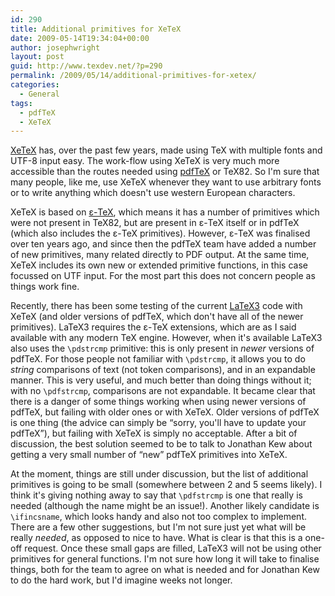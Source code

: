 ```yaml
---
id: 290
title: Additional primitives for XeTeX
date: 2009-05-14T19:34:04+00:00
author: josephwright
layout: post
guid: http://www.texdev.net/?p=290
permalink: /2009/05/14/additional-primitives-for-xetex/
categories:
  - General
tags:
  - pdfTeX
  - XeTeX
---
```

[XeTeX](https://tug.org/xetex/) has, over the past few years, made using TeX with multiple fonts and UTF-8 input easy.  The work-flow using XeTeX is very much more accessible than the routes needed using [pdfTeX](http://www.pdftex.org) or TeX82. So I'm sure that many people, like me, use XeTeX whenever they want to use arbitrary fonts or to write anything which doesn't use western European characters.

XeTeX is based on [ε-TeX](https://tug.org/texmf-dist/doc/etex/base/etex_ref.html), which means it has a number of primitives which were not present in TeX82, but are present in ε-TeX itself or in pdfTeX (which also includes the ε-TeX primitives). However, ε-TeX was finalised over ten years ago, and since then the pdfTeX team have added a number of new primitives, many related directly to PDF output. At the same time, XeTeX includes its own new or extended primitive functions, in this case focussed on UTF input. For the most part this does not concern people as things work fine.

Recently, there has been some testing of the current [LaTeX3](https://www.latex-project.org/latex3.html) code with XeTeX (and older versions of pdfTeX, which don't have all of the newer primitives). LaTeX3 requires the  ε-TeX extensions, which are as I said available with any modern TeX engine. However, when it's available LaTeX3 also uses the `\pdstrcmp` primitive: this is only present in _newer_ versions of pdfTeX. For those people not familiar with `\pdstrcmp`, it allows you to do _string_ comparisons of text (not token comparisons), and in an expandable manner.  This is very useful, and much better than doing things without it; with no `\pdfstrcmp`, comparisons are not expandable. It became clear that there is a danger of some things working when using newer versions of pdfTeX, but failing with older ones or with XeTeX. Older versions of pdfTeX is one thing (the advice can simply be “sorry, you'll have to update your pdfTeX”), but failing with XeTeX is simply no acceptable. After a bit of discussion, the best solution seemed to be to talk to Jonathan Kew about getting a very small number of “new” pdfTeX primitives into XeTeX.

At the moment, things are still under discussion, but the list of additional primitives is going to be small (somewhere between 2 and 5 seems likely). I think it's giving nothing away to say that `\pdfstrcmp` is one that really is needed (although the name might be an issue!). Another likely candidate is `\ifincsname`, which looks handy and also not too complex to implement. There are a few other suggestions, but I'm not sure just yet what will be really _needed_, as opposed to nice to have. What is clear is that this is a one-off request. Once these small gaps are filled, LaTeX3 will not be using other primitives for general functions. I'm not sure how long it will take to finalise things, both for the team to agree on what is needed and for Jonathan Kew to do the hard work, but I'd imagine weeks not longer.
